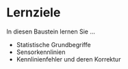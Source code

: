 # Lernziele
In diesen Baustein lernen Sie ...


- Statistische Grundbegriffe
- Sensorkennlinien
- Kennlinienfehler und deren Korrektur